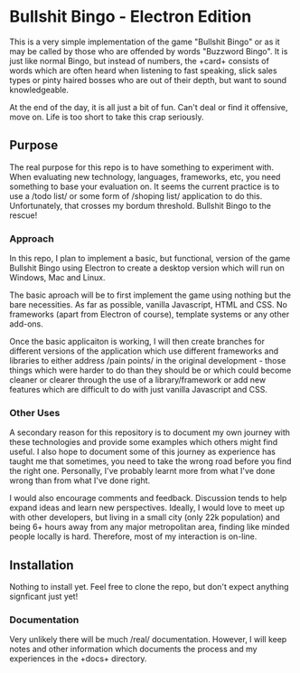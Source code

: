 # Bullshit Bingo - Electron Edition

This is a very simple implementation of the game "Bullshit Bingo" 
or as it may be called by those who are offended by words "Buzzword Bingo". 
It is just like normal Bingo, but instead of numbers, the +card+ consists of words 
which are often heard when listening to fast speaking, slick sales types or pinty 
haired bosses who are out of their depth, but want to sound knowledgeable. 

At the end of the day, it is all just a bit of fun. Can't deal or find it offensive, 
move on. Life is too short to take this crap seriously.

## Purpose

The real purpose for this repo is to have something to experiment with. When 
evaluating new technology, languages, frameworks, etc, you need something to 
base your evaluation on. It seems the current practice is to use a /todo list/ or
some form of /shoping list/ application to do this. Unfortunately, that crosses my 
bordum threshold. Bullshit Bingo to the rescue!

### Approach

In this repo, I plan to implement a basic, but functional, version of the game 
Bullshit Bingo using Electron to create a desktop version which will run on Windows, 
Mac and Linux.

The basic aproach will be to first implement the game using nothing but the 
bare necessities. As far as possible, vanilla Javascript, HTML and CSS. No 
frameworks (apart from Electron of course), template systems or any other
add-ons. 

Once the basic applicaiton is working, I will then create branches for different
versions of the application which use different frameworks and libraries to either 
address /pain points/ in the original development - those things which were harder
to do than they should be or which could become cleaner or clearer through the use
of a library/framework or add new features which are difficult to do with just vanilla
Javascript and CSS. 

### Other Uses

A secondary reason for this repository is to document my own journey with these 
technologies and provide some examples which others might find useful. I also 
hope to document some of this journey as experience has taught me that sometimes, 
you need to take the wrong road before you find the right one. Personally, I've 
probably learnt more from what I've done wrong than from what I've done right. 

I would also encourage comments and feedback. Discussion tends to help expand ideas
and learn new perspectives. Ideally, I would love to meet up with other developers, 
but living in a small city (only 22k population) and being 6+ hours away from any 
major metropolitan area, finding like minded people locally is hard. Therefore,
most of my interaction is on-line. 

## Installation

Nothing to install yet. Feel free to clone the repo, but don't expect anything 
signficant just yet!

### Documentation

Very unlikely there will be much /real/ documentation. However, I will keep notes
and other information which documents the process and my experiences in the +docs+
directory. 
